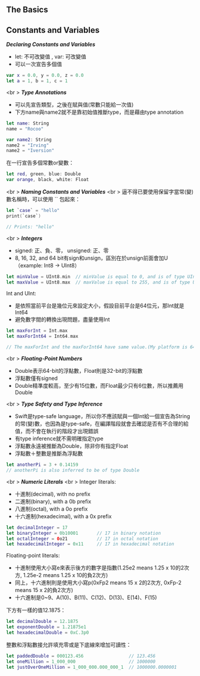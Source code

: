 The Basics
----------


Constants and Variables
----------
***Declaring Constants and Variables***
* let: 不可改變值 , var: 可改變值
* 可以一次宣告多個值
```swift
var x = 0.0, y = 0.0, z = 0.0
let a = 1, b = 1, c = 1
```
<br \>
***Type Annotations***
* 可以先宣告類型，之後在賦與值(常數只能給一次值)
* 下方name與name2就不是靠初始值推斷type，而是藉由type annotation
```swift
let name: String
name = "Rocoo"

var name2: String
name2 = "Irving"
name2 = "Iversion"
```

在一行宣告多個常數or變數：
```swift
let red, green, blue: Double
var orange, black, white: Float
```
<br \>
***Naming Constants and Variables***
<br \>
逼不得已要使用保留字當常(變)數名稱時，可以使用 `` 包起來：
```swift
let `case` = "hello"
print(`case`)

// Prints: "hello"
```
<br \>
***Integers***
* signed: 正、負、零， unsigned: 正、零
* 8, 16, 32, and 64 bit有sign和unsign，區別在於unsign前面會加U（example: Int8 -> UInt8）
```swift
let minValue = UInt8.min  // minValue is equal to 0, and is of type UInt8
let maxValue = UInt8.max  // maxValue is equal to 255, and is of type UInt8
```

Int and UInt:
* 是依照當前平台是幾位元來設定大小，假設目前平台是64位元，那Int就是Int64
* 避免數字間的轉換出現問題，盡量使用Int
```swift
let maxForInt = Int.max
let maxForInt64 = Int64.max

// The maxForInt and the maxForInt64 have same value.(My platform is 64-bit)
```

<br \>
***Floating-Point Numbers***
* Double表示64-bit的浮點數，Float則是32-bit的浮點數
* 浮點數僅有signed
* Double精準度較高，至少有15位數，而Float最少只有6位數，所以推薦用Double

<br \>
***Type Safety and Type Inference***
* Swift是type-safe language，所以你不應該賦與一個Int給一個宣告為String的常(變)數，也因為是type-safe，在編譯階段就會去確認是否有不合理的給值，而不會在執行的階段才出現錯誤
* 有type inference就不需明確指定type
* 浮點數永遠被推斷為Double，除非你有指定Float
* 浮點數＋整數是推斷為浮點數
```swift
let anotherPi = 3 + 0.14159
// anotherPi is also inferred to be of type Double
```

<br \>
***Numeric Literals***
<br \>
Integer literals:
* 十進制(decimal), with no prefix
* 二進制(binary), with a 0b prefix
* 八進制(octal), with a 0o prefix
* 十六進制(hexadecimal), with a 0x prefix
```swift
let decimalInteger = 17
let binaryInteger = 0b10001       // 17 in binary notation
let octalInteger = 0o21           // 17 in octal notation
let hexadecimalInteger = 0x11     // 17 in hexadecimal notation
```

Floating-point literals:
* 十進制使用大小寫e來表示後方的數字是指數(1.25e2 means 1.25 x 10的2次方, 1.25e-2 means 1.25 x 10的負2次方)
* 同上，十六進制則是使用大小寫p(0xFp2 means 15 x 2的2次方, 0xFp-2 means 15 x 2的負2次方)
* 十六進制是0~9、A(10)、B(11)、C(12)、D(13)、E(14)、F(15)

下方有一樣的值12.1875：
```swift
let decimalDouble = 12.1875
let exponentDouble = 1.21875e1
let hexadecimalDouble = 0xC.3p0
```

整數和浮點數接允許填充零或是下底線來增加可讀性：
```swift
let paddedDouble = 000123.456                 // 123.456
let oneMillion = 1_000_000                    // 1000000
let justOverOneMillion = 1_000_000.000_000_1  // 1000000.0000001
```







